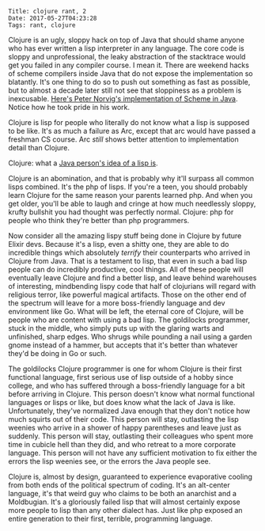     Title: clojure rant, 2
    Date: 2017-05-27T04:23:28
    Tags: rant, clojure

Clojure is an ugly, sloppy hack on top of Java that should shame anyone who has
ever written a lisp interpreter in any language. The core code is sloppy and
unprofessional, the leaky abstraction of the stacktrace would get you failed in
any compiler course. I mean it. There are weekend hacks of scheme compilers
inside Java that do not expose the implementation so blatantly. It's one thing
to do so to push out something as fast as possible, but to almost a decade later
still not see that sloppiness as a problem is inexcusable. [Here's Peter
Norvig's implementation of Scheme in Java](http://norvig.com/jscheme.html).
Notice how he took pride in his work.

Clojure is lisp for people who literally do not know what a lisp is supposed to
be like. It's as much a failure as Arc, except that arc would have passed a
freshman CS course. Arc *still* shows better attention to implementation detail
than Clojure. 

Clojure: what a [Java person's idea of a lisp
is](https://pookleblinky.github.io/2017/05/Clojure-annoyances-1.html). 

Clojure is an abomination, and that is probably why it'll surpass all common
lisps combined. It's the php of lisps. If you're a teen, you should probably
learn Clojure for the same reason your parents learned php. And when you get
older, you'll be able to laugh and cringe at how much needlessly sloppy, krufty
bullshit you had thought was perfectly normal. Clojure: php for people who think
they're better than php programmers.

Now consider all the amazing lispy stuff being done in Clojure by
future Elixir devs. Because it's a lisp, even a shitty one, they are able to do
incredible things which absolutely *terrify* their counterparts who arrived in
Clojure from Java. That is a testament to lisp, that even in such a bad lisp
people can do incredibly productive, cool things. All of these people will
eventually leave Clojure and find a better lisp, and leave behind warehouses of
interesting, mindbending lispy code that half of clojurians will regard with
religious terror, like powerful magical artifacts. Those on the other end of the
spectrum will leave for a more boss-friendly language and dev environment like
Go. What will be left, the eternal core of Clojure, will be people who are
content with using a bad lisp. The goldilocks programmer, stuck in the middle,
who simply puts up with the glaring warts and unfinished, sharp edges. Who
shrugs while pounding a nail using a garden gnome instead of a hammer, but
accepts that it's better than whatever they'd be doing in Go or such. 

The goldilocks Clojure programmer is one for whom Clojure is their first
functional language, first serious use of lisp outside of a hobby since college,
and who has suffered through a boss-friendly language for a bit before arriving
in Clojure. This person doesn't know what normal functional languages or lisps
or like, but does know what the lack of Java is like. Unfortunately, they've
normalized Java enough that they don't notice how much squirts out of their
code. This person will stay, outlasting the lisp weenies who arrive in a shower
of happy parentheses and leave just as suddenly. This person will stay,
outlasting their colleagues who spent more time in cubicle hell than they did,
and who retreat to a more corporate language. This person will not have any
sufficient motivation to fix either the errors the lisp weenies see, or the
errors the Java people see.

Clojure is, almost by design, guaranteed to experience evaporative cooling from
both ends of the political spectrum of coding. It's an alt-center language, it's
that weird guy who claims to be both an anarchist and a Moldbugian. It's a
gloriously failed lisp that will almost certainly expose more people to lisp
than any other dialect has. Just like php exposed an entire generation to their
first, terrible, programming language.
